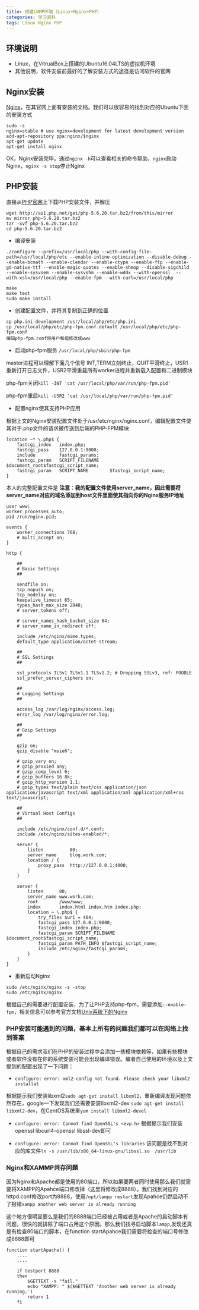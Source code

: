 ```yaml
---
title: 搭建LNMP环境（Linux+Nginx+PHP）
categories: 学习资料
tags: Linux Nginx PHP
---
```


## 环境说明

* Linux，在VitrualBox上搭建的Ubuntu16.04LTS的虚拟机环境
* 其他说明，软件安装前最好的了解安装方式的途径是访问软件的官网

## Nginx安装

[Nginx](https://www.nginx.com/resources/wiki/start/topics/tutorials/install/)，在其官网上面有安装的文档。我们可以很容易的找到对应的Ubuntu下面的安装方式
```
sudo -s
nginx=stable # use nginx=development for latest development version
add-apt-repository ppa:nginx/$nginx
apt-get update
apt-get install nginx
```

OK，Nginx安装完毕。通过`nginx -h`可以查看相关的命令帮助，`nginx`启动Nginx，`nginx -s stop`停止Nginx

## PHP安装
直接从[PHP官网](http://php.net/downloads.php)上下载PHP安装文件，并解压
```
wget http://au1.php.net/get/php-5.6.20.tar.bz2/from/this/mirror
mv mirror php-5.6.20.tar.bz2 
tar -xvf php-5.6.20.tar.bz2 
cd php-5.6.20.tar.bz2 
```
* 编译安装

```
./configure --prefix=/usr/local/php --with-config-file-path=/usr/local/php/etc --enable-inline-optimization --disable-debug --enable-bcmath --enable-clendar --enable-ctype --enable-ftp --enable-gd-native-ttf --enable-magic-quotes --enable-shmop --disable-sigchild --enable-sysvsem --enable-sysvshm --enable-wddx --with-openssl  --with-xsl=/usr/local/php --enable-fpm --with-curl=/usr/local/php

make
make test
sudo make install
```
* 创建配置文件，并将其复制到正确的位置

```
cp php.ini-development /usr/local/php/etc/php.ini 
cp /usr/local/php/etc/php-fpm.conf.default /usr/local/php/etc/php-fpm.conf
编辑php-fpm.conf将用户和组修改成www
```

* 启动php-fpm服务 `/usr/local/php/sbin/php-fpm`

master进程可以理解下面几个信号
INT,TERM立刻终止，QUIT平滑终止，USR1重新打开日志文件，USR2平滑重载所有worker进程并重新载入配置和二进制模块

php-fpm关闭`kill -INT 'cat /usr/local/php/var/run/php-fpm.pid'`

php-fpm重启`kill -USR2 'cat /usr/local/php/var/run/php-fpm.pid'`

* 配置nginx使其支持PHP应用

根据上文的Nginx安装配置文件处于/usr/etc/nginx/nginx.conf，编辑配置文件使其对于.php文件的请求被传送到后端的PHP-FPM模块

```
location ~* \.php$ {
    fastcgi_index   index.php;
    fastcgi_pass    127.0.0.1:9000;
    include         fastcgi_params;
    fastcgi_param   SCRIPT_FILENAME    $document_root$fastcgi_script_name;
    fastcgi_param   SCRIPT_NAME        $fastcgi_script_name;
}
```

本人的完整配置文件是 **注意：我的配置文件使用server_name，因此需要将server_name对应的域名添加到host文件里面使其指向你的Nginx服务IP地址**

```
user www;
worker_processes auto; 
pid /run/nginx.pid;

events {
	worker_connections 768;
	# multi_accept on;
}

http {

	##
	# Basic Settings
	##

	sendfile on;
	tcp_nopush on;
	tcp_nodelay on;
	keepalive_timeout 65;
	types_hash_max_size 2048;
	# server_tokens off;

	# server_names_hash_bucket_size 64;
	# server_name_in_redirect off;

	include /etc/nginx/mime.types;
	default_type application/octet-stream;

	##
	# SSL Settings
	##

	ssl_protocols TLSv1 TLSv1.1 TLSv1.2; # Dropping SSLv3, ref: POODLE
	ssl_prefer_server_ciphers on;

	##
	# Logging Settings
	##

	access_log /var/log/nginx/access.log;
	error_log /var/log/nginx/error.log;

	##
	# Gzip Settings
	##

	gzip on;
	gzip_disable "msie6";

	# gzip_vary on;
	# gzip_proxied any;
	# gzip_comp_level 6;
	# gzip_buffers 16 8k;
	# gzip_http_version 1.1;
	# gzip_types text/plain text/css application/json application/javascript text/xml application/xml application/xml+rss text/javascript;

	##
	# Virtual Host Configs
	##

	include /etc/nginx/conf.d/*.conf;
	include /etc/nginx/sites-enabled/*;

	server {
		listen		    80;
		server_name     blog.work.com;
		location / {
			proxy_pass	http://127.0.0.1:4000;
		}
	}
	
	server {
		listen		80;
		server_name	www.work.com;
		root		/www/www;
		index		index.html index.htm index.php;
		location ~ \.php$ {
			try_files $uri = 404;
			fastcgi_pass 127.0.0.1:9000;
			fastcgi_index index.php;
			fastcgi_param SCRIPT_FILENAME $document_root$fastcgi_script_name;
			fastcgi_param PATH_INFO $fastcgi_script_name;
			include /etc/nginx/fastcgi_params;		
		}	
	}
}

```

* 重新启动Nginx

```
sudo /etc/nginx/nginx -s -stop
sudo /etc/nginx/nginx
```



根据自己的需要进行配置安装，为了让PHP支持php-fpm，需要添加`--enable-fpm`，相关信息可以参考官方文档[Unix系统下的Nginx](http://php.net/manual/zh/install.unix.nginx.php)

### PHP安装可能遇到的问题，基本上所有的问题我们都可以在网络上找到答案

根据自己的需求我们在PHP的安装过程中会添加一些模块依赖等，如果有些模块或者软件没有在你的系统安装可能会出现编译错误。编者自己使用的环境以及上文提到的配置出现了一下问题：

* `configure: error: xml2-config not found. Please check your libxml2 installat`

根据提示我们安装libxml2`sudo agt-get install libxml2`，重新编译发现问题依然存在，google一下发现我们还需要安装libxml2-dev `sudo agt-get install libxml2-dev`，在CentOS系统里`yum install libxml2-devel`

* `configure: error: Cannot find OpenSSL's <evp.h>`
根据提示我们安装openssl libcurl4-openssl libssl-dev即可

* `configure: error: Cannot find OpenSSL's libraries`
该问题是找不到对应的库文件`ln -s /usr/lib/x86_64-linux-gnu/libssl.so  /usr/lib`

### Nginx和XAMMP共存问题

因为Nginx和Apache都是使用的80端口，所以如果要两者同时使用那么我们就需要将XAMPP的Apahce端口修改掉（这里将修改成8888）。我们找到对应的httpd.conf修改port为8888，使用`/opt/lampp restart`发现Apahce仍然启动不了报错`xampp another web server is already running`

这个地方很明显要么是我们的8888端口已经被占用或者是Apache的启动脚本有问题，很快的就排除了端口占用这个原因。那么我们找寻启动脚本`lampp`,发现还真是有检查80端口的脚本，在function startApahce我们需要将检查的端口号修改成8888即可
```
function startApache() {
	....
	....
	
	if testport 8888
	then
		$GETTEXT -s "fail."
		echo "XAMPP: " $($GETTEXT 'Another web server is already running.')
		return 1
	fi

```
